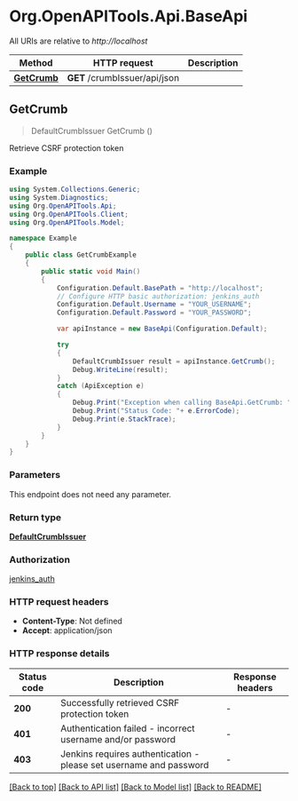# Org.OpenAPITools.Api.BaseApi

All URIs are relative to *http://localhost*

Method | HTTP request | Description
------------- | ------------- | -------------
[**GetCrumb**](BaseApi.md#getcrumb) | **GET** /crumbIssuer/api/json | 



## GetCrumb

> DefaultCrumbIssuer GetCrumb ()



Retrieve CSRF protection token

### Example

```csharp
using System.Collections.Generic;
using System.Diagnostics;
using Org.OpenAPITools.Api;
using Org.OpenAPITools.Client;
using Org.OpenAPITools.Model;

namespace Example
{
    public class GetCrumbExample
    {
        public static void Main()
        {
            Configuration.Default.BasePath = "http://localhost";
            // Configure HTTP basic authorization: jenkins_auth
            Configuration.Default.Username = "YOUR_USERNAME";
            Configuration.Default.Password = "YOUR_PASSWORD";

            var apiInstance = new BaseApi(Configuration.Default);

            try
            {
                DefaultCrumbIssuer result = apiInstance.GetCrumb();
                Debug.WriteLine(result);
            }
            catch (ApiException e)
            {
                Debug.Print("Exception when calling BaseApi.GetCrumb: " + e.Message );
                Debug.Print("Status Code: "+ e.ErrorCode);
                Debug.Print(e.StackTrace);
            }
        }
    }
}
```

### Parameters

This endpoint does not need any parameter.

### Return type

[**DefaultCrumbIssuer**](DefaultCrumbIssuer.md)

### Authorization

[jenkins_auth](../README.md#jenkins_auth)

### HTTP request headers

- **Content-Type**: Not defined
- **Accept**: application/json


### HTTP response details
| Status code | Description | Response headers |
|-------------|-------------|------------------|
| **200** | Successfully retrieved CSRF protection token |  -  |
| **401** | Authentication failed - incorrect username and/or password |  -  |
| **403** | Jenkins requires authentication - please set username and password |  -  |

[[Back to top]](#)
[[Back to API list]](../README.md#documentation-for-api-endpoints)
[[Back to Model list]](../README.md#documentation-for-models)
[[Back to README]](../README.md)

